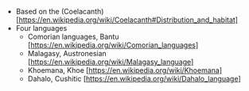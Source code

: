 - Based on the (Coelacanth) [https://en.wikipedia.org/wiki/Coelacanth#Distribution_and_habitat]
- Four languages
    - Comorian languages, Bantu [https://en.wikipedia.org/wiki/Comorian_languages]
    - Malagasy, Austronesian [https://en.wikipedia.org/wiki/Malagasy_language]
    - Khoemana, Khoe [https://en.wikipedia.org/wiki/Khoemana]
    - Dahalo, Cushitic [https://en.wikipedia.org/wiki/Dahalo_language]
